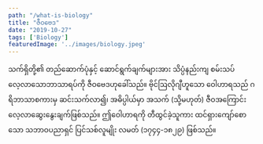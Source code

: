 ```yaml
---
path: "/what-is-biology"
title: "ဇီဝဗေဒ"
date: "2019-10-27"
tags: ['Biology']
featuredImage: '../images/biology.jpeg'
---
```


သက်ရှိတို့၏ တည်ဆောက်ပုံနှင့် ဆောင်ရွက်ချက်များအား သိပ္ပံနည်းကျ စမ်းသပ်လေ့လာသောဘာသာရပ်ကို ဇီဝဗေဒဟုခေါ်သည်။ ဗိုင်ဩလိုဂျီဟူသော ဝေါဟာရသည် ဂရိဘာသာစကားမှ ဆင်းသက်လာ၍၊ အဓိပ္ပါယ်မှာ အသက် (သို့မဟုတ်) ဇီဝအကြောင်း လေ့လာဆွေးနွေးချက်ဖြစ်သည်။ ဤဝေါဟာရကို တီထွင်ခဲ့သူကား ထင်ရှားကျော်စောသော သဘာဝပညာရှင် ပြင်သစ်လူမျိုး လမတ် (၁၇၄၄-၁၈၂၉) ဖြစ်သည်။